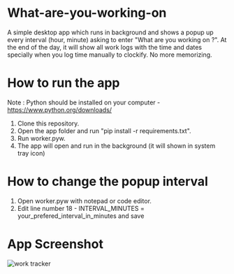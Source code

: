 # What-are-you-working-on
A simple desktop app which runs in background and shows a popup up every interval (hour, minute) asking to enter "What are you working on ?". At the end of the day, it will show all work logs with the time and dates specially when you log time manually to clockify. No more memorizing.

# How to run the app

Note : Python should be installed on your computer -  https://www.python.org/downloads/

1. Clone this repository.
2. Open the app folder and run "pip install -r requirements.txt".
3. Run worker.pyw.
4. The app will open and run in the background (it will shown in system tray icon)

# How to change the popup interval

1. Open worker.pyw with notepad or code editor.
2. Edit line number 18 - INTERVAL_MINUTES = your_prefered_interval_in_minutes and save

# App Screenshot

![work tracker](https://freeimage.host/i/KTEHbSI?raw=true "work tracker")


